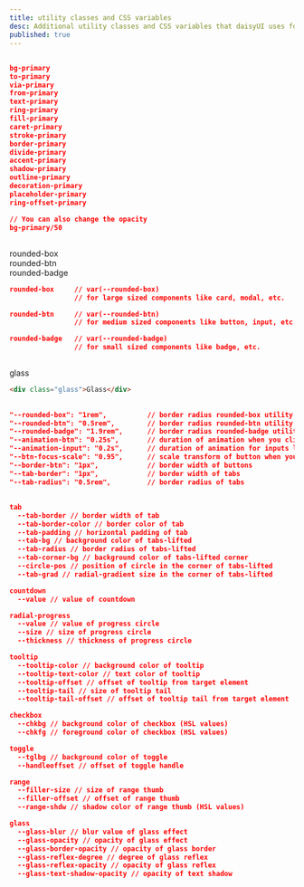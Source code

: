 ```yaml
---
title: utility classes and CSS variables
desc: Additional utility classes and CSS variables that daisyUI uses for components and themes
published: true
---
```


<script>
  import Translate from "$components/Translate.svelte"
</script>

## <Translate text="Color utility classes" />

<Translate text="All daisyUI colors can be used as utility classes. Just like any other Tailiwnd CSS color. For example you can use `primary` color with any of Tailwind CSS color utilities." />

```json
bg-primary
to-primary
via-primary
from-primary
text-primary
ring-primary
fill-primary
caret-primary
stroke-primary
border-primary
divide-primary
accent-primary
shadow-primary
outline-primary
decoration-primary
placeholder-primary
ring-offset-primary

// You can also change the opacity
bg-primary/50
```

## <Translate text="Border radius" />

<Translate text="These extended border radius are being used in daisyUI components. The values depend on the theme so you can have a different design decision about border radius of elements based on the active theme. You can use any Tailwind CSS border radius class for these names as well. Like `rounded-r-box` or `rounded-tr-btn`" />

<div class="flex gap-4 py-6 justify-between max-w-3xl">
  <div class="w-28 aspect-square grid place-content-center text-xs bg-primary text-primary-content rounded-box">rounded-box</div>
  <div class="w-28 aspect-square grid place-content-center text-xs bg-primary text-primary-content rounded-btn">rounded-btn</div>
  <div class="w-28 aspect-square grid place-content-center text-xs bg-primary text-primary-content rounded-badge">rounded-badge</div>
</div>

```json
rounded-box     // var(--rounded-box)
                // for large sized components like card, modal, etc.

rounded-btn     // var(--rounded-btn)
                // for medium sized components like button, input, etc.

rounded-badge   // var(--rounded-badge)
                // for small sized components like badge, etc.
```

## <Translate text="Glass" />

<Translate text="These glass class to give elements a matte glass effect" />

<div class="rounded p-10 max-w-3xl " style="background-image: url(/images/stock/photo-1507358522600-9f71e620c44e.jpg);">
<div class="glass w-full h-40 rounded-box grid place-content-center">glass</div>
</div>

```html
<div class="glass">Glass</div>
```

## <Translate text="CSS variables" />

<Translate text="These CSS variables are being used internally. You can customize them in your custom theme in `tailwind.config.js` or you can even customize them with a class name like `[--animation-btn:0]`" />

```json
"--rounded-box": "1rem",          // border radius rounded-box utility class, used in card and other large boxes
"--rounded-btn": "0.5rem",        // border radius rounded-btn utility class, used in buttons and similar element
"--rounded-badge": "1.9rem",      // border radius rounded-badge utility class, used in badges and similar
"--animation-btn": "0.25s",       // duration of animation when you click on button
"--animation-input": "0.2s",      // duration of animation for inputs like checkbox, toggle, radio, etc
"--btn-focus-scale": "0.95",      // scale transform of button when you focus on it
"--border-btn": "1px",            // border width of buttons
"--tab-border": "1px",            // border width of tabs
"--tab-radius": "0.5rem",         // border radius of tabs
```

## <Translate text="Component specific CSS variables" />

<Translate text="These CSS variables are being used internally for a specific component" />

```json
tab
  --tab-border // border width of tab
  --tab-border-color // border color of tab
  --tab-padding // horizontal padding of tab
  --tab-bg // background color of tabs-lifted
  --tab-radius // border radius of tabs-lifted
  --tab-corner-bg // background color of tabs-lifted corner
  --circle-pos // position of circle in the corner of tabs-lifted
  --tab-grad // radial-gradient size in the corner of tabs-lifted

countdown
  --value // value of countdown

radial-progress
  --value // value of progress circle
  --size // size of progress circle
  --thickness // thickness of progress circle

tooltip
  --tooltip-color // background color of tooltip
  --tooltip-text-color // text color of tooltip
  --tooltip-offset // offset of tooltip from target element
  --tooltip-tail // size of tooltip tail
  --tooltip-tail-offset // offset of tooltip tail from target element

checkbox
  --chkbg // background color of checkbox (HSL values)
  --chkfg // foreground color of checkbox (HSL values)

toggle
  --tglbg // background color of toggle
  --handleoffset // offset of toggle handle

range
  --filler-size // size of range thumb
  --filler-offset // offset of range thumb
  --range-shdw // shadow color of range thumb (HSL values)

glass
  --glass-blur // blur value of glass effect
  --glass-opacity // opacity of glass effect
  --glass-border-opacity // opacity of glass border
  --glass-reflex-degree // degree of glass reflex
  --glass-reflex-opacity // opacity of glass reflex
  --glass-text-shadow-opacity // opacity of text shadow
```
